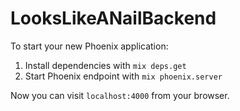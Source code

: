 # LooksLikeANailBackend

To start your new Phoenix application:

1. Install dependencies with `mix deps.get`
2. Start Phoenix endpoint with `mix phoenix.server`

Now you can visit `localhost:4000` from your browser.
